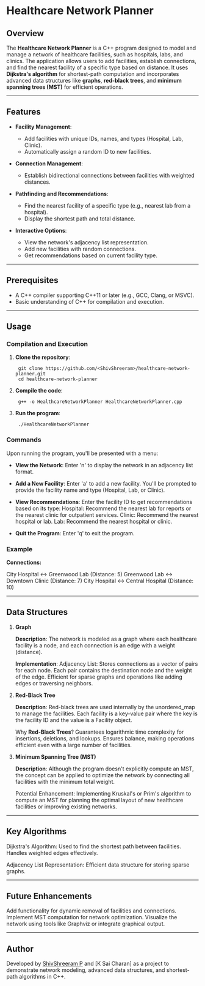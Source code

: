# Healthcare Network Planner

## Overview

The **Healthcare Network Planner** is a C++ program designed to model and manage a network of healthcare facilities, such as hospitals, labs, and clinics. The application allows users to add facilities, establish connections, and find the nearest facility of a specific type based on distance. It uses **Dijkstra's algorithm** for shortest-path computation and incorporates advanced data structures like **graphs**, **red-black trees**, and **minimum spanning trees (MST)** for efficient operations.

---

## Features

- **Facility Management**:
  - Add facilities with unique IDs, names, and types (Hospital, Lab, Clinic).
  - Automatically assign a random ID to new facilities.

- **Connection Management**:
  - Establish bidirectional connections between facilities with weighted distances.

- **Pathfinding and Recommendations**:
  - Find the nearest facility of a specific type (e.g., nearest lab from a hospital).
  - Display the shortest path and total distance.

- **Interactive Options**:
  - View the network's adjacency list representation.
  - Add new facilities with random connections.
  - Get recommendations based on current facility type.

---

## Prerequisites

- A C++ compiler supporting C++11 or later (e.g., GCC, Clang, or MSVC).
- Basic understanding of C++ for compilation and execution.

---

## Usage

### Compilation and Execution

1. **Clone the repository**:
   
        git clone https://github.com/<ShivShreeram>/healthcare-network-planner.git
        cd healthcare-network-planner

3. **Compile the code**:

        g++ -o HealthcareNetworkPlanner HealthcareNetworkPlanner.cpp

4. **Run the program**:

        ./HealthcareNetworkPlanner

### Commands

Upon running the program, you'll be presented with a menu:

  - **View the Network**:
      Enter 'n' to display the network in an adjacency list format.

  - **Add a New Facility**:
      Enter 'a' to add a new facility. You'll be prompted to provide the facility name and type (Hospital, Lab, or Clinic).

  - **View Recommendations**:
      Enter the facility ID to get recommendations based on its type:
          Hospital: Recommend the nearest lab for reports or the nearest clinic for outpatient services.
          Clinic: Recommend the nearest hospital or lab.
          Lab: Recommend the nearest hospital or clinic.

  - **Quit the Program**:
      Enter 'q' to exit the program.

### Example

**Connections:**

  City Hospital ↔ Greenwood Lab (Distance: 5)
  Greenwood Lab ↔ Downtown Clinic (Distance: 7)
  City Hospital ↔ Central Hospital (Distance: 10)

---

## Data Structures
1. **Graph**

   **Description**: The network is modeled as a graph where each healthcare facility is a node, and each connection is an edge with a weight (distance).

   **Implementation**:
        Adjacency List: Stores connections as a vector of pairs for each node. Each pair contains the destination node and the weight of the edge.
        Efficient for sparse graphs and operations like adding edges or traversing neighbors.

3. **Red-Black Tree**

    **Description**: Red-black trees are used internally by the unordered_map to manage the facilities. Each facility is a key-value pair where the key is the facility ID and the value is a Facility object.

   Why **Red-Black Trees**?
   Guarantees logarithmic time complexity for insertions, deletions, and lookups.
   Ensures balance, making operations efficient even with a large number of facilities.

4. **Minimum Spanning Tree (MST)**

    **Description**: Although the program doesn't explicitly compute an MST, the concept can be applied to optimize the network by connecting all facilities with the minimum total weight.

   Potential Enhancement: Implementing Kruskal's or Prim's algorithm to compute an MST for planning the optimal layout of new healthcare facilities or improving existing networks.

---

## Key Algorithms

  Dijkstra's Algorithm:
      Used to find the shortest path between facilities.
      Handles weighted edges effectively.

  Adjacency List Representation:
      Efficient data structure for storing sparse graphs.

---

## Future Enhancements

  Add functionality for dynamic removal of facilities and connections.
  Implement MST computation for network optimization.
  Visualize the network using tools like Graphviz or integrate graphical output.

---

## Author

Developed by [ShivShreeram P](www.github.com/Shivshreeram) and [K Sai Charan] as a project to demonstrate network modeling, advanced data structures, and shortest-path algorithms in C++.
